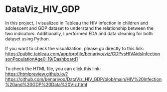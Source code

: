 # DataViz_HIV_GDP
In this project, I visualized in Tableau the HIV infection in children and adolescent and GDP dataset to understand the relationship between the two indicators. Additionally, I performed EDA and data cleaning for both dataset using Python. 

If you want to check the visualization, please go directly to this link: https://public.tableau.com/app/profile/benarivo/viz/GDPvsHIVAidsInfectionsonPopulationAge0-19/Dashboard1

To check the HTML file, you can click this link: https://htmlpreview.github.io/?https://github.com/benarivoo/DataViz_HIV_GDP/blob/main/HIV%20Infection%20and%20GDP%20Data%20Viz.html

